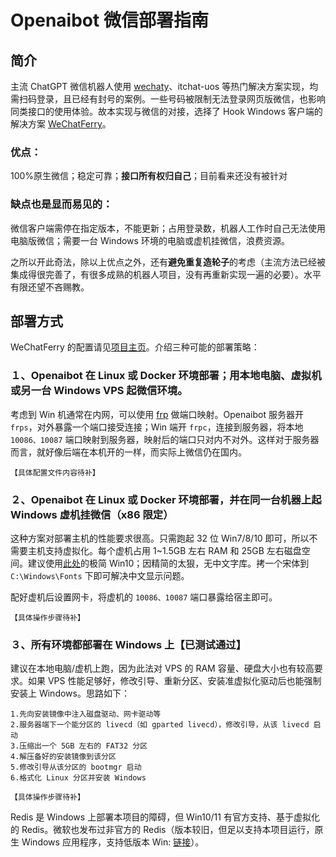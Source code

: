 # Openaibot 微信部署指南

## 简介

主流 ChatGPT 微信机器人使用 [wechaty](https://github.com/wechaty/wechaty)、itchat-uos 等热门解决方案实现，均需扫码登录，且已经有封号的案例。一些号码被限制无法登录网页版微信，也影响同类接口的使用体验。故本实现与微信的对接，选择了 Hook Windows 客户端的解决方案 [WeChatFerry](https://github.com/lich0821/WeChatFerry)。

### 优点：

100%原生微信；稳定可靠；**接口所有权归自己**；目前看来还没有被针对

### 缺点也是显而易见的：

微信客户端需停在指定版本，不能更新；占用登录数，机器人工作时自己无法使用电脑版微信；需要一台 Windows 环境的电脑或虚机挂微信，浪费资源。

之所以开此奇法，除以上优点之外，还有**避免重复造轮子**的考虑（主流方法已经被集成得很完善了，有很多成熟的机器人项目，没有再重新实现一遍的必要）。水平有限还望不吝赐教。

## 部署方式

WeChatFerry 的配置请见[项目主页](https://github.com/lich0821/WeChatFerry)。介绍三种可能的部署策略：

### １、Openaibot 在 Linux 或 Docker 环境部署；用本地电脑、虚拟机或另一台 Windows VPS 起微信环境。

考虑到 Win 机通常在内网，可以使用 [frp](https://github.com/fatedier/frp) 做端口映射。Openaibot 服务器开 `frps`，对外暴露一个端口接受连接；Win 端开 `frpc`，连接到服务器，将本地 `10086、10087` 端口映射到服务器，映射后的端口只对内不对外。这样对于服务器而言，就好像后端在本机开的一样，而实际上微信仍在国内。

`【具体配置文件内容待补】`

### ２、Openaibot 在 Linux 或 Docker 环境部署，并在同一台机器上起 Windows 虚机挂微信（x86 限定）

这种方案对部署主机的性能要求很高。只需跑起 32 位 Win7/8/10 即可，所以不需要主机支持虚拟化。每个虚机占用 1~1.5GB 左右 RAM 和 25GB 左右磁盘空间。建议使用[此处](https://github.com/IL01DI/Tiny10/releases)的极简 Win10；因精简的太狠，无中文字库。拷一个宋体到 `C:\Windows\Fonts` 下即可解决中文显示问题。

配好虚机后设置网卡，将虚机的 `10086、10087` 端口暴露给宿主即可。

`【具体操作步骤待补】`

### ３、所有环境都部署在 Windows 上【已测试通过】

建议在本地电脑/虚机上跑，因为此法对 VPS 的 RAM 容量、硬盘大小也有较高要求。如果 VPS 性能足够好，修改引导、重新分区、安装准虚拟化驱动后也能强制安装上 Windows。思路如下：

    1.先向安装镜像中注入磁盘驱动、网卡驱动等
    2.服务器端下一个能分区的 livecd（如 gparted livecd），修改引导，从该 livecd 启动
    3.压缩出一个 5GB 左右的 FAT32 分区
    4.解压备好的安装镜像到该分区
    5.修改引导从该分区的 bootmgr 启动
    6.格式化 Linux 分区并安装 Windows

`【具体操作步骤待补】`

Redis 是 Windows 上部署本项目的障碍，但 Win10/11 有官方支持、基于虚拟化的 Redis。微软也发布过非官方的 Redis（版本较旧，但足以支持本项目运行，原生 Windows 应用程序，支持低版本 Win: [链接](https://github.com/MicrosoftArchive/redis/releases)）。
